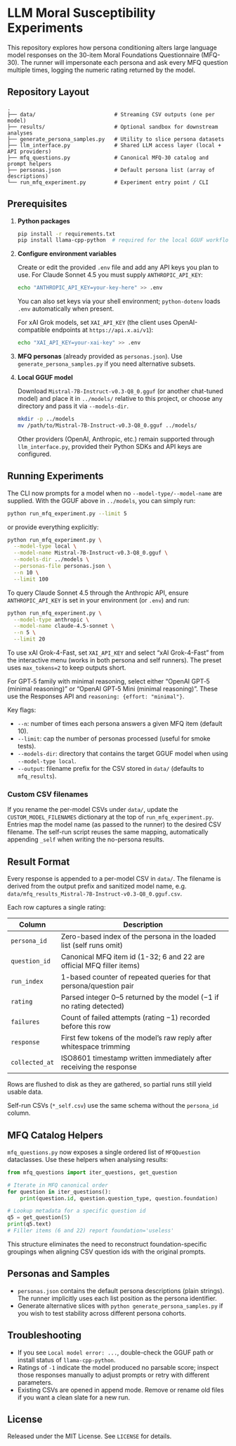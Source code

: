 # LLM Moral Susceptibility Experiments

This repository explores how persona conditioning alters large language model responses on the 30-item Moral Foundations Questionnaire (MFQ-30). The runner will impersonate each persona and ask every MFQ question multiple times, logging the numeric rating returned by the model.

## Repository Layout

```
.
├── data/                         # Streaming CSV outputs (one per model)
├── results/                      # Optional sandbox for downstream analyses
├── generate_persona_samples.py   # Utility to slice persona datasets
├── llm_interface.py              # Shared LLM access layer (local + API providers)
├── mfq_questions.py              # Canonical MFQ-30 catalog and prompt helpers
├── personas.json                 # Default persona list (array of descriptions)
└── run_mfq_experiment.py         # Experiment entry point / CLI
```

## Prerequisites

1. **Python packages**

   ```bash
   pip install -r requirements.txt
   pip install llama-cpp-python  # required for the local GGUF workflow
   ```

2. **Configure environment variables**

   Create or edit the provided `.env` file and add any API keys you plan to use. For Claude Sonnet 4.5 you must supply `ANTHROPIC_API_KEY`:

   ```bash
   echo "ANTHROPIC_API_KEY=your-key-here" >> .env
   ```

   You can also set keys via your shell environment; `python-dotenv` loads `.env` automatically when present.

   For xAI Grok models, set `XAI_API_KEY` (the client uses OpenAI-compatible endpoints at `https://api.x.ai/v1`):

   ```bash
   echo "XAI_API_KEY=your-xai-key" >> .env
   ```

3. **MFQ personas** (already provided as `personas.json`). Use `generate_persona_samples.py` if you need alternative subsets.

3. **Local GGUF model**

   Download `Mistral-7B-Instruct-v0.3-Q8_0.gguf` (or another chat-tuned model) and place it in `../models/` relative to this project, or choose any directory and pass it via `--models-dir`.

   ```bash
   mkdir -p ../models
   mv /path/to/Mistral-7B-Instruct-v0.3-Q8_0.gguf ../models/
   ```

   Other providers (OpenAI, Anthropic, etc.) remain supported through `llm_interface.py`, provided their Python SDKs and API keys are configured.

## Running Experiments

The CLI now prompts for a model when no `--model-type/--model-name` are supplied. With the GGUF above in `../models`, you can simply run:

```bash
python run_mfq_experiment.py --limit 5
```

or provide everything explicitly:

```bash
python run_mfq_experiment.py \
  --model-type local \
  --model-name Mistral-7B-Instruct-v0.3-Q8_0.gguf \
  --models-dir ../models \
  --personas-file personas.json \
  --n 10 \
  --limit 100
```

To query Claude Sonnet 4.5 through the Anthropic API, ensure `ANTHROPIC_API_KEY` is set in your environment (or `.env`) and run:

```bash
python run_mfq_experiment.py \
  --model-type anthropic \
  --model-name claude-4.5-sonnet \
  --n 5 \
  --limit 20
```

To use xAI Grok-4-Fast, set `XAI_API_KEY` and select “xAI Grok-4-Fast” from the interactive menu (works in both persona and self runners). The preset uses `max_tokens=2` to keep outputs short.

For GPT‑5 family with minimal reasoning, select either “OpenAI GPT‑5 (minimal reasoning)” or “OpenAI GPT‑5 Mini (minimal reasoning)”. These use the Responses API and `reasoning: {effort: "minimal"}`.

Key flags:

- `--n`: number of times each persona answers a given MFQ item (default 10).
- `--limit`: cap the number of personas processed (useful for smoke tests).
- `--models-dir`: directory that contains the target GGUF model when using `--model-type local`.
- `--output`: filename prefix for the CSV stored in `data/` (defaults to `mfq_results`).

### Custom CSV filenames

If you rename the per-model CSVs under `data/`, update the
`CUSTOM_MODEL_FILENAMES` dictionary at the top of `run_mfq_experiment.py`.
Entries map the model name (as passed to the runner) to the desired CSV
filename. The self-run script reuses the same mapping, automatically
appending `_self` when writing the no-persona results.

## Result Format

Every response is appended to a per-model CSV in `data/`. The filename is derived from the output prefix and sanitized model name, e.g. `data/mfq_results_Mistral-7B-Instruct-v0.3-Q8_0.gguf.csv`.

Each row captures a single rating:

| Column        | Description                                                         |
|---------------|---------------------------------------------------------------------|
| `persona_id`  | Zero-based index of the persona in the loaded list (self runs omit) |
| `question_id` | Canonical MFQ item id (1-32; 6 and 22 are official MFQ filler items) |
| `run_index`   | 1-based counter of repeated queries for that persona/question pair  |
| `rating`      | Parsed integer 0–5 returned by the model (−1 if no rating detected) |
| `failures`    | Count of failed attempts (rating −1) recorded before this row       |
| `response`    | First few tokens of the model’s raw reply after whitespace trimming |
| `collected_at`| ISO8601 timestamp written immediately after receiving the response  |

Rows are flushed to disk as they are gathered, so partial runs still yield usable data.

Self-run CSVs (`*_self.csv`) use the same schema without the `persona_id`
column.

## MFQ Catalog Helpers

`mfq_questions.py` now exposes a single ordered list of `MFQQuestion` dataclasses. Use these helpers when analysing results:

```python
from mfq_questions import iter_questions, get_question

# Iterate in MFQ canonical order
for question in iter_questions():
    print(question.id, question.question_type, question.foundation)

# Lookup metadata for a specific question id
q5 = get_question(5)
print(q5.text)
# Filler items (6 and 22) report foundation='useless'
```

This structure eliminates the need to reconstruct foundation-specific groupings when aligning CSV question ids with the original prompts.

## Personas and Samples

- `personas.json` contains the default persona descriptions (plain strings). The runner implicitly uses each list position as the persona identifier.
- Generate alternative slices with `python generate_persona_samples.py` if you wish to test stability across different persona cohorts.

## Troubleshooting

- If you see `Local model error: ...`, double-check the GGUF path or install status of `llama-cpp-python`.
- Ratings of `-1` indicate the model produced no parsable score; inspect those responses manually to adjust prompts or retry with different parameters.
- Existing CSVs are opened in append mode. Remove or rename old files if you want a clean slate for a new run.

## License

Released under the MIT License. See `LICENSE` for details.
